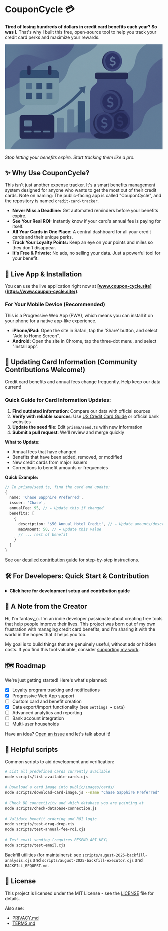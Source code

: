 # CouponCycle 💳

**Tired of losing hundreds of dollars in credit card benefits each year? So was I.** That's why I built this free, open-source tool to help you track your credit card perks and maximize your rewards.

[![CouponCycle Hero Image](public/hero-image.jpg)](https://www.coupon-cycle.site/)

*Stop letting your benefits expire. Start tracking them like a pro.*

## ✨ Why Use CouponCycle?

This isn't just another expense tracker. It's a smart benefits management system designed for anyone who wants to get the most out of their credit cards.
Note on naming: The public-facing app is called "CouponCycle", and the repository is named `credit-card-tracker`.


- **Never Miss a Deadline:** Get automated reminders before your benefits expire.
- **See Your Real ROI:** Instantly know if your card's annual fee is paying for itself.
- **All Your Cards in One Place:** A central dashboard for all your credit cards and their unique perks.
- **Track Your Loyalty Points:** Keep an eye on your points and miles so they don't disappear.
- **It's Free & Private:** No ads, no selling your data. Just a powerful tool for your benefit.

## 🚀 Live App & Installation

You can use the live application right now at **[www.coupon-cycle.site](https://www.coupon-cycle.site/)**.

### For Your Mobile Device (Recommended)

This is a Progressive Web App (PWA), which means you can install it on your phone for a native app-like experience.

- **iPhone/iPad:** Open the site in Safari, tap the 'Share' button, and select "Add to Home Screen".
- **Android:** Open the site in Chrome, tap the three-dot menu, and select "Install app".

## 🔄 Updating Card Information (Community Contributions Welcome!)

Credit card benefits and annual fees change frequently. Help keep our data current!

### Quick Guide for Card Information Updates:

1. **Find outdated information**: Compare our data with official sources
2. **Verify with reliable sources**: Use [US Credit Card Guide](https://www.uscreditcardguide.com/) or official bank websites
3. **Update the seed file**: Edit `prisma/seed.ts` with new information
4. **Submit a pull request**: We'll review and merge quickly

**What to Update:**
- Annual fees that have changed
- Benefits that have been added, removed, or modified
- New credit cards from major issuers
- Corrections to benefit amounts or frequencies

**Quick Example:**
```typescript
// In prisma/seed.ts, find the card and update:
{
  name: 'Chase Sapphire Preferred',
  issuer: 'Chase',
  annualFee: 95, // ← Update this if changed
  benefits: [
    {
      description: '$50 Annual Hotel Credit', // ← Update amounts/descriptions
      maxAmount: 50, // ← Update this value
      // ... rest of benefit
    }
  ]
}
```

See our [detailed contribution guide](CONTRIBUTING.md#updating-credit-card-information) for step-by-step instructions.

## 🛠️ For Developers: Quick Start & Contribution

<details>
<summary><strong>Click here for development setup and contribution guide</strong></summary>

### Tech Stack

- **Frontend:** Next.js 15, React 19, Tailwind CSS
- **Backend:** Next.js API Routes, Prisma ORM
- **Database:** PostgreSQL (production), SQLite (development)
- **Authentication:** NextAuth.js with Google OAuth
- **Email:** Resend API for notifications
- **Deployment:** Vercel with automated cron jobs

### Prerequisites

- Node.js 18+
- npm or yarn
- PostgreSQL (for production) or SQLite (for development)

### Installation

1.  **Clone the repository**
    ```bash
    git clone https://github.com/fantasy-cc/credit-card-tracker.git
    cd credit-card-tracker
    ```

2.  **Install dependencies**
    ```bash
    npm install
    ```

3.  **Set up environment variables**
    ```bash
    # Create your env file from the template and fill in values
    cp .env.example .env
    # Then edit .env with your secrets
    ```

4.  **Set up the database**
    ```bash
    # Generate Prisma client
    npx prisma generate

    # Run migrations
    npx prisma migrate dev

    # Seed the database with predefined cards
    npx prisma db seed
    ```

5.  **Start development server**
    ```bash
    npm run dev
    ```

6.  **Open your browser**
    Navigate to [http://localhost:3000](http://localhost:3000)

### Required Environment Variables

- `DATABASE_URL` - Your database connection string (production or local)
- `DATABASE_URL_DEV` - Development database branch/instance for safe local work
- `NEXTAUTH_URL` - Your app URL (http://localhost:3000 for development)
- `NEXTAUTH_SECRET` - Random secret for NextAuth.js
- `GOOGLE_CLIENT_ID` - Google OAuth client ID
- `GOOGLE_CLIENT_SECRET` - Google OAuth client secret
- `CRON_SECRET` - Secret for securing cron job endpoints
- `RESEND_API_KEY` - Resend API key for email notifications
- `SERPAPI_API_KEY` - API key used by card image download script

See `.env.example` for a complete template.

### Cron Jobs: Configure & Test

The project runs two daily cron jobs (configured in `vercel.json`). Both require an Authorization header with your `CRON_SECRET`.

- Endpoint: `/api/cron/check-benefits`
- Endpoint: `/api/cron/send-notifications`

Example manual trigger (local or remote):

```bash
# Replace <url> with http://localhost:3000 or your deployed URL
curl -i -X GET \
  -H "Authorization: Bearer $CRON_SECRET" \
  <url>/api/cron/check-benefits

# Notifications cron supports an optional mockDate (non-production only)
curl -i -X GET \
  -H "Authorization: Bearer $CRON_SECRET" \
  "<url>/api/cron/send-notifications?mockDate=2025-08-15"
```

For safety guidance around cron and database operations, see `docs/safe-migration-guide.md` and `CURSOR.md` → Deployment & Operations.

#### Vercel Cron configuration

The repository includes `vercel.json` with daily schedules. Example:

```json
{
  "crons": [
    { "path": "/api/cron/check-benefits", "schedule": "0 5 * * *" },
    { "path": "/api/cron/send-notifications", "schedule": "15 5 * * *" }
  ]
}
```

### Contributing

We welcome contributions! Please see our [Contributing Guide](CONTRIBUTING.md) for details on how to get started.

### Database Recovery with Neon CLI

Since this project uses **Neon Database**, you have powerful recovery and investigation capabilities through the Neon CLI. This is essential for data loss incidents or database investigations.

#### Installation & Setup

```bash
# Install Neon CLI globally
npm install -g neonctl

# Authenticate with your Neon account
neonctl auth
# Follow the prompts to log in via browser
```

#### Key Commands for Database Recovery

**List Projects and Branches:**
```bash
# List all your projects
neonctl projects list

# List branches in a specific project
neonctl branches list --project-id your-project-id
```

**Point-in-Time Recovery:**
```bash
# Create a recovery branch from a specific timestamp
neonctl branches create \
  --project-id your-project-id \
  --name recovery-branch-name \
  --parent production \
  --timestamp "2025-07-19T20:30:00Z"

# The connection string will be provided in the output
```

**Investigation Workflow:**
1. **Identify the incident time** (when data loss occurred)
2. **Create branches** at different timestamps around the incident
3. **Compare data** across branches using the provided connection strings
4. **Test with your application** by temporarily switching DATABASE_URL
5. **Recover data** by restoring from the working branch

#### Example Recovery Investigation

```bash
# Create branches for investigation
neonctl branches create --project-id abc123 --name before-incident --parent production --timestamp "2025-07-19T19:00:00Z"
neonctl branches create --project-id abc123 --name during-incident --parent production --timestamp "2025-07-19T20:30:00Z"
neonctl branches create --project-id abc123 --name after-incident --parent production --timestamp "2025-07-19T21:00:00Z"

# Each branch gives you a unique connection string to test against
# Use these in temporary scripts or update your .env temporarily
```

#### Best Practices for Data Recovery

- **Act quickly**: Neon's PITR typically covers 7-30 days
- **Create branches liberally**: They're free and instant due to copy-on-write
- **Test thoroughly**: Always verify data integrity before final recovery
- **Document timestamps**: Keep detailed records of when incidents occurred
- **Use SQL queries**: Test specific user data with direct database queries
- **Clean up**: Delete investigation branches after recovery to stay organized

#### Emergency Recovery Steps

1. **Stop the application** to prevent further data corruption
2. **Identify the last known good timestamp**
3. **Create a recovery branch** from that timestamp
4. **Verify data integrity** in the recovery branch
5. **Switch production** to point to the recovery branch
6. **Update your main branch** with the recovered data
7. **Resume application** with verified data

**⚠️ Important**: Always test recovery branches thoroughly before switching production traffic.

</details>

## 💖 A Note from the Creator

Hi, I'm fantasy_c. I'm an indie developer passionate about creating free tools that help people improve their lives. This project was born out of my own frustration with managing credit card benefits, and I'm sharing it with the world in the hopes that it helps you too.

My goal is to build things that are genuinely useful, without ads or hidden costs. If you find this tool valuable, consider [supporting my work](https://coff.ee/fantasy_c).

## 🗺️ Roadmap

We're just getting started! Here's what's planned:

- [x] Loyalty program tracking and notifications
- [x] Progressive Web App support
- [ ] Custom card and benefit creation
- [x] Data export/import functionality (see `Settings → Data`)
- [ ] Advanced analytics and reporting
- [ ] Bank account integration
- [ ] Multi-user households

Have an idea? [Open an issue](https://github.com/fantasy-cc/credit-card-tracker/issues) and let's talk about it!

## 🧰 Helpful scripts

Common scripts to aid development and verification:

```bash
# List all predefined cards currently available
node scripts/list-available-cards.cjs

# Download a card image into public/images/cards/
node scripts/download-card-image.js --name "Chase Sapphire Preferred"

# Check DB connectivity and which database you are pointing at
node scripts/check-database-connection.js

# Validate benefit ordering and ROI logic
node scripts/test-drag-drop.cjs
node scripts/test-annual-fee-roi.cjs

# Test email sending (requires RESEND_API_KEY)
node scripts/test-email.cjs
```

Backfill utilities (for maintainers): see `scripts/august-2025-backfill-analysis.cjs` and `scripts/august-2025-backfill-executor.cjs` and `BACKFILL_REQUEST.md`.

## 📄 License

This project is licensed under the MIT License - see the [LICENSE](LICENSE) file for details. 

Also see:
- [PRIVACY.md](PRIVACY.md)
- [TERMS.md](TERMS.md)